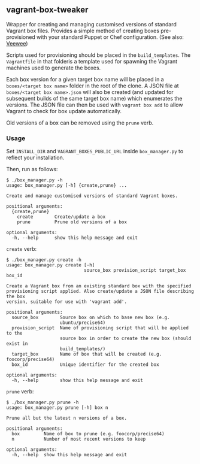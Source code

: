 ## vagrant-box-tweaker

Wrapper for creating and managing customised versions of standard Vagrant box
files. Provides a simple method of creating boxes pre-provisioned with your
standard Puppet or Chef configuration. (See also:
[Veewee](https://github.com/jedi4ever/veewee))

Scripts used for provisioning should be placed in the `build_templates`.  The
`Vagrantfile` in that folderis a template used for spawning the Vagrant machines
used to generate the boxes.

Each box version for a given target box name will be placed in a
`boxes/<target box name>` folder in the root of the clone.
A JSON file at `boxes/<target box name>.json` will also be created (and
updated for subsequent builds of the same target box name) which enumerates the versions. The JSON file can then be used with `vagrant box add` to allow Vagrant to check for box update automatically.

Old versions of a box can be removed using the `prune` verb.

### Usage

Set `INSTALL_DIR` and `VAGRANT_BOXES_PUBLIC_URL` inside `box_manager.py` to reflect your installation.

Then, run as follows:

```
$ ./box_manager.py -h
usage: box_manager.py [-h] {create,prune} ...

Create and manage customised versions of standard Vagrant boxes.

positional arguments:
  {create,prune}
    create        Create/update a box
    prune         Prune old versions of a box

optional arguments:
  -h, --help      show this help message and exit
```

`create` verb:
```
$ ./box_manager.py create -h
usage: box_manager.py create [-h]
                             source_box provision_script target_box box_id

Create a Vagrant box from an existing standard box with the specified
provisioning script applied. Also create/update a JSON file describing the box
version, suitable for use with 'vagrant add'.

positional arguments:
  source_box        Source box on which to base new box (e.g.
                    ubuntu/precise64)
  provision_script  Name of provisioning script that will be applied to the
                    source box in order to create the new box (should exist in
                    build_templates/)
  target_box        Name of box that will be created (e.g. foocorp/precise64)
  box_id            Unique identifier for the created box

optional arguments:
  -h, --help        show this help message and exit
```

`prune` verb:
```
$ ./box_manager.py prune -h
usage: box_manager.py prune [-h] box n

Prune all but the latest n versions of a box.

positional arguments:
  box         Name of box to prune (e.g. foocorp/precise64)
  n           Number of most recent versions to keep

optional arguments:
  -h, --help  show this help message and exit
```
